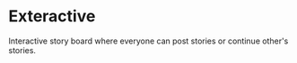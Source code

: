 # Exteractive

Interactive story board where everyone can post stories or continue other's stories.
